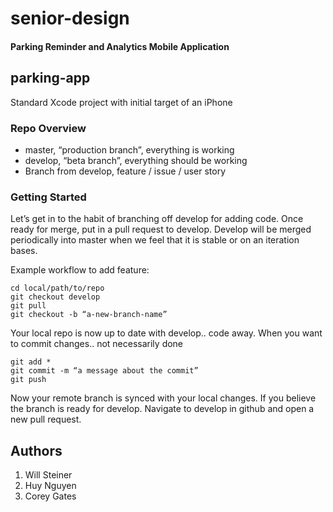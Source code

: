 # senior-design
#### Parking Reminder and Analytics Mobile Application

## parking-app
Standard Xcode project with initial target of an iPhone


### Repo Overview
- master, “production branch”, everything is working
- develop, “beta branch”, everything should be working
- Branch from develop, feature / issue / user story


### Getting Started
Let’s get in to the habit of branching off develop for adding code. Once ready for merge, put in a pull request to develop. Develop will be merged periodically into master when we feel that it is stable or on an iteration bases.

Example workflow to add feature:
```
cd local/path/to/repo
git checkout develop
git pull
git checkout -b “a-new-branch-name”
```
Your local repo is now up to date with develop.. code away.
When you want to commit changes.. not necessarily done
```
git add *
git commit -m “a message about the commit”
git push
```

Now your remote branch is synced with your local changes. If you believe the branch is ready for develop. Navigate to develop in github and open a new pull request.

## Authors
1. Will Steiner
2. Huy Nguyen
3. Corey Gates
